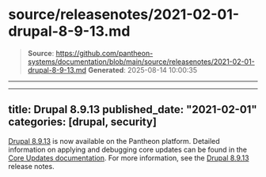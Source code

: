 # source/releasenotes/2021-02-01-drupal-8-9-13.md

> **Source**: https://github.com/pantheon-systems/documentation/blob/main/source/releasenotes/2021-02-01-drupal-8-9-13.md
> **Generated**: 2025-08-14 10:00:35

---

---
title: Drupal 8.9.13
published_date: "2021-02-01"
categories: [drupal, security]
---
[Drupal 8.9.13](https://www.drupal.org/project/drupal/releases/8.9.13) is now available on the Pantheon platform. Detailed information on applying and debugging core updates can be found in the [Core Updates documentation](/core-updates). For more information, see the [Drupal 8.9.13](https://www.drupal.org/project/drupal/releases/8.9.13) release notes.
